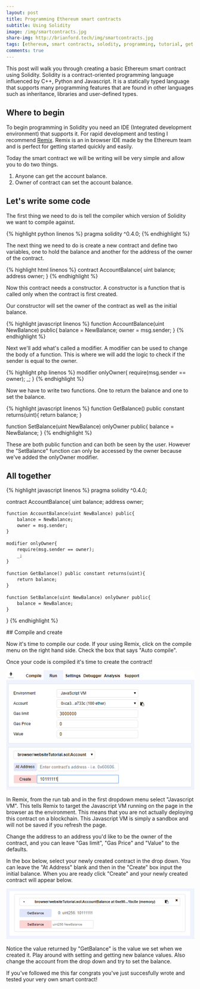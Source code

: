 ```yaml
---
layout: post
title: Programming Ethereum smart contracts
subtitle: Using Solidity
image: /img/smartcontracts.jpg
share-img: http://brianford.tech/img/smartcontracts.jpg
tags: [ethereum, smart contracts, solodity, programming, tutorial, get started, bitcoin]
comments: true
---
```


This post will walk you through creating a basic Ethereum smart contract using Solidity.
Solidity is a contract-oriented programming language influenced by C++, Python and Javascript.
It is a statically typed language that supports many programming features that are found in other languages such as inheritance, libraries and user-defined types.

## Where to begin

To begin programming in Solidity you need an IDE (Integrated development environment) that supports it.
For rapid development and testing I recommend <a href="https://remix.ethereum.org">Remix</a>. 
Remix is an in browser IDE made by the Ethereum team and is perfect for getting started quickly and easily. 

Today the smart contract we will be writing will be very simple and allow you to do two things.

1. Anyone can get the account balance.
2. Owner of contract can set the account balance.


## Let's write some code

The first thing we need to do is tell the compiler which version of Solidity we want to compile against.

{% highlight python linenos %}
 pragma solidity ^0.4.0;
{% endhighlight %}

The next thing we need to do is create a new contract and define two variables, one to hold the balance and another for the address of the owner of the contract.

{% highlight html linenos %}
contract AccountBalance{
    uint balance;
    address owner;
}
{% endhighlight %}

Now this contract needs a constructor. A constructor is a function that is called only when the contract is first created. 

Our constructor will set the owner of the contract as well as the initial balance.

{% highlight javascript linenos %}
function AccountBalance(uint NewBalance) public{
    balance = NewBalance;
    owner = msg.sender;
}
{% endhighlight %}

Next we'll add what's called a modifier. 
A modifier can be used to change the body of a function.
This is where we will add the logic to check if the sender is equal to the owner.

{% highlight php linenos %}
modifier onlyOwner{
    require(msg.sender == owner);
    _;
}
{% endhighlight %}

Now we have to write two functions. One to return the balance and one to set the balance.

{% highlight javascript linenos %}
function GetBalance() public constant returns(uint){
    return balance;
}

function SetBalance(uint NewBalance) onlyOwner public{
    balance = NewBalance;
}
{% endhighlight %}

These are both public function and can both be seen by the user.
However the "SetBalance" function can only be accessed by the owner because we've added the onlyOwner modifier. 

## All together
<p></p>
{% highlight javascript linenos %}
pragma solidity ^0.4.0;

contract AccountBalance{
    uint balance;
    address owner;
    
    function AccountBalance(uint NewBalance) public{
        balance = NewBalance;
        owner = msg.sender;
    }
    
    modifier onlyOwner{
        require(msg.sender == owner);
        _;
    }
    
    function GetBalance() public constant returns(uint){
        return balance;
    }
    
    function SetBalance(uint NewBalance) onlyOwner public{
        balance = NewBalance;
    }
}
{% endhighlight %}
<p></p>
## Compile and create

Now it's time to compile our code. If your using Remix, click on the compile menu on the right hand side.
Check the box that says "Auto compile".

Once your code is compiled it's time to create the contract!

<img src="../img/remixUI.PNG" alt="Remix compiler menu" />

In Remix, from the run tab and in the first dropdown menu select "Javascript VM".
This tells Remix to target the Javascript VM running on the page in the browser as the environment. 
This means that you are not actually deploying this contract on a blockchain.
This Javascript VM is simply a sandbox and will not be saved if you refresh the page.

Change the address to an address you'd like to be the owner of the contract, and you can leave "Gas limit", "Gas Price" and "Value" to the defaults.

In the box below, select your newly created contract in the drop down.
You can leave the "At Address" blank and then in the "Create" box input the initial balance.
When you are ready click "Create" and your newly created contract will appear below. 

<img src="../img/deployedContract.PNG" alt="Newly created smart contract" />

Notice the value returned by "GetBalance" is the value we set when we created it.
Play around with setting and getting new balance values. 
Also change the account from the drop down and try to set the balance.

If you've followed me this far congrats you've just succesfully wrote and tested your very own smart contract!

